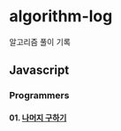 # algorithm-log

알고리즘 풀이 기록

## Javascript

### Programmers

#### 01. [나머지 구하기](https://mayowall.tistory.com/49)
